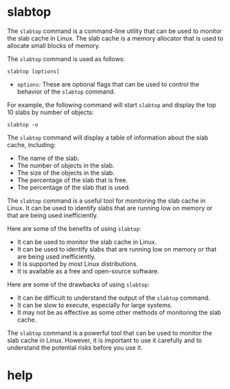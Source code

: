 # slabtop

The `slabtop` command is a command-line utility that can be used to monitor the slab cache in Linux. The slab cache is a memory allocator that is used to allocate small blocks of memory.

The `slabtop` command is used as follows:

```
slabtop [options]
```

* `options`: These are optional flags that can be used to control the behavior of the `slabtop` command.

For example, the following command will start `slabtop` and display the top 10 slabs by number of objects:

```
slabtop -o
```

The `slabtop` command will display a table of information about the slab cache, including:

* The name of the slab.
* The number of objects in the slab.
* The size of the objects in the slab.
* The percentage of the slab that is free.
* The percentage of the slab that is used.

The `slabtop` command is a useful tool for monitoring the slab cache in Linux. It can be used to identify slabs that are running low on memory or that are being used inefficiently.

Here are some of the benefits of using `slabtop`:

* It can be used to monitor the slab cache in Linux.
* It can be used to identify slabs that are running low on memory or that are being used inefficiently.
* It is supported by most Linux distributions.
* It is available as a free and open-source software.

Here are some of the drawbacks of using `slabtop`:

* It can be difficult to understand the output of the `slabtop` command.
* It can be slow to execute, especially for large systems.
* It may not be as effective as some other methods of monitoring the slab cache.

The `slabtop` command is a powerful tool that can be used to monitor the slab cache in Linux. However, it is important to use it carefully and to understand the potential risks before you use it.



# help 

```

```

